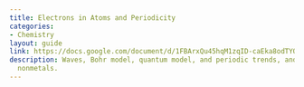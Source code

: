 ```yaml
---
title: Electrons in Atoms and Periodicity
categories:
- Chemistry
layout: guide
link: https://docs.google.com/document/d/1FBArxQu45hqM1zqID-caEka8odTYQ9i-_5PIoX3P9cM/
description: Waves, Bohr model, quantum model, and periodic trends, and metals vs.
  nonmetals.
---
```


